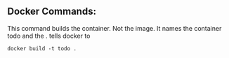 ## Docker Commands:

This command builds the container. Not the image. It names the container todo and the . tells docker to

```
docker build -t todo .
```
